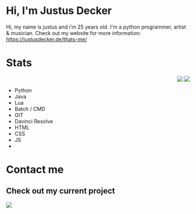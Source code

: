 # Hi, I'm Justus Decker
Hi, my name is justus and i’m 25 years old. I'm a python programmer, artist & musician.
Check out my website for more information: https://justusdecker.de/thats-me/
# Stats



<img align="right" src="https://github-readme-stats.vercel.app/api?username=justusdecker&show_icons=true&theme=gotham">


<img align="right" src="https://github-readme-stats.vercel.app/api/top-langs/?username=justusdecker&langs_count=15&theme=gotham&layout=compact">

<br clear="right"/>

- Python
- Java
- Lua
- Batch / CMD
- GIT
- Davinci Resolve
- HTML
- CSS
- JS
- 


# Contact me

## Check out my current project
<img src="https://github-readme-stats.vercel.app/api/pin/?username=justusdecker&repo=pygame-engine&theme=gotham">

